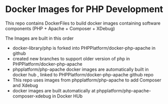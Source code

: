 # Docker Images for PHP Development

This repo contains DockerFiles to build docker images containing software components (PHP + Apache + Composer + XDebug) 

The Images are built in this order

- docker-library/php is forked into PHPPlatform/docker-php-apache in github
- created new branches to support older version of php in PHPPlatform/docker-php-apache
- phpplatform/php-apache docker images are automatically built in docker hub , linked to PHPPlatform/docker-php-apache github repo
- This repo uses images from phpplatform/php-apache to add Composer and Xdebug
- docker images are built automatically at phpplatform/php-apache-composer-xdebug in Docker HUb

